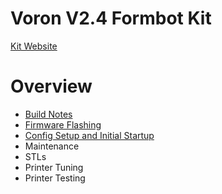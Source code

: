# Voron V2.4 Formbot Kit
[Kit Website](https://www.formbot3d.com/products/voron-24-r2-pro-corexy-3d-printer-kit-with-m8p-cb1-board-and-canbus-wiring-system?VariantsId=10457)

# Overview

* [Build Notes](https://github.com/FORMBOT/Voron-2.4/tree/main/Build%20Notes)
* [Firmware Flashing](https://github.com/FORMBOT/Voron-2.4/tree/main/Firmware%20Flashing)
* [Config Setup and Initial Startup](https://github.com/FORMBOT/Voron-2.4/tree/main/Config)
* Maintenance
* STLs
* Printer Tuning
* Printer Testing
